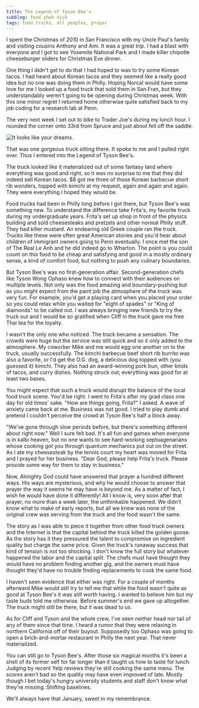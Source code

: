 ```yaml
---
title: The Legend of Tyson Bee's
subblog: food yhwh nick
tags: food trucks, all peoples, prayer
---
```

I spent the Christmas of 2010 in San Francisco with my Uncle Paul's family and visiting cousins Anthony and Ami. It was a great trip. I had a blast with everyone and I got to see Yosemite National Park and I made killer chipotle cheeseburger sliders for Christmas Eve dinner.

One thing I didn't get to do that I had hoped to was to try some Korean tacos. I had heard about Korean tacos and they seemed like a really good idea but no one was doing them in Philly. Hoping Norcal would have some love for me I looked up a food truck that sold them in San Fran, but they understandably weren't going to be opening during Christmas week. With this one minor regret I returned home otherwise quite satisfied back to my job coding for a research lab at Penn.

The very next week I set out to bike to Trader Joe's during my lunch hour. I rounded the corner onto 33rd from Spruce and just about fell off the saddle.

![It looks like your dreams.](/img/tyson-bees.png)

That was one gorgeous truck sitting there. It spoke to me and I pulled right over. Thus I entered into the Legend of Tyson Bee's.

<!-- MORE -->

The truck looked like it materialized out of some fantasy land where everything was good and right, so it was no surprise to me that they did indeed sell Korean tacos. $8 got me three of those Korean barbecue short rib wonders, topped with kimchi at my request, again and again and again. They were everything I hoped they would be.

Food trucks had been in Philly long before I got there, but Tyson Bee's was something new. To understand the difference take Frita's, my favorite truck during my undergraduate years. Frita's set up shop in front of the physics building and sold cheesesteaks and pretzels and other normal Philly stuff. They had killer mustard. An endearing old Greek couple ran the truck. Trucks like these were often great American stories and you'd hear about children of immigrant owners going to Penn eventually. I once met the son of The Real Le Anh and he did indeed go to Wharton. The point is you could count on this food to be cheap and satisfying and good in a mostly ordinary sense, a kind of comfort food, but nothing to push any culinary boundaries.

But Tyson Bee's was no first-generation affair. Second-generation chefs like Tyson Wong Ophaso knew how to connect with their audiences on multiple levels. Not only was the food amazing and boundary-pushing but as you might expect from the paint job the atmosphere of the truck was very fun. For example, you'd get a playing card when you placed your order so you could relax while you waited for "eight of spades" or "King of diamonds" to be called out. I was always bringing new friends to try the truck out and I would be so gratified when Cliff in the truck gave me free Thai tea for the loyalty.

I wasn't the only one who noticed. The truck became a sensation. The crowds were huge but the service was still quick and so it only added to the atmosphere. My coworker Mike and me would egg one another on to the truck, usually successfully. The kimchi barbecue beef short rib burrito was also a favorite, or I'd get the O.G. dog, a delicious dog topped with (you guessed it) kimchi. They also had an award-winning pork bun, other kinds of tacos, and curry dishes. Nothing struck out; everything was good for at least two bases.

You might expect that such a truck would disrupt the balance of the local food truck scene. You'd be right. I went to Frita's after my grad class one day for old times' sake. "How are things going, Frita?" I asked. A wave of anxiety came back at me. Business was not good. I tried to play dumb and pretend I couldn't perceive the crowd at Tyson Bee's half a block away.

"We've gone through slow periods before, but there's something different about right now." Well I sure felt bad. It's all fun and games when everyone is in kalbi heaven, but no one wants to see hard-working septuagenarians whose cooking got you through quantum mechanics put out on the street. As I ate my cheesesteak by the tennis court my heart was moved for Frita and I prayed for her business. "Dear God, please help Frita's truck. Please provide some way for them to stay in business."

Now, Almighty God could have answered that prayer a hundred different ways. His ways are mysterious, and why he would choose to answer that prayer the way it seems he may have is beyond me. As a matter of fact, I wish he would have done it differently! All I know is, very soon after that prayer, no more than a week later, the unthinkable happened. We didn't know what to make of early reports, but all we knew was none of the original crew was serving from the truck and the food wasn't the same.

The story as I was able to piece it together from other food truck owners and the Internet is that the capital behind the truck killed the golden goose. As the story has it they pressured the talent to compromise on ingredient quality but charge the same price. Given the truck's runaway success that kind of tension is not too shocking. I don't know the full story but whatever happened the labor and the capital split. The chefs must have thought they would have no problem finding another gig, and the owners must have thought they'd have no trouble finding replacements to cook the same food.

I haven't seen evidence that either was right. For a couple of months afterward Mike would still try to tell me that while the food wasn't quite as good at Tyson Bee's it was still worth having. I wanted to believe him but my taste buds told me otherwise. Before summer's end we gave up altogether. The truck might still be there, but it was dead to us.

As for Cliff and Tyson and the whole crew, I've seen neither head nor tail of any of them since that time. I heard a rumor that they were relaxing in northern California off of their buyout. Supposedly too Ophaso was going to open a brick-and-mortar restaurant in Philly the next year. That never materialized.

You can still go to Tyson Bee's. After those six magical months it's been a shell of its former self for far longer than it taught us how to taste for lunch. Judging by recent Yelp reviews they're still cooking the same menu. The scores aren't bad so the quality may have even improved of late. Mostly though I bet today's hungry university students and staff don't know what they're missing. Shifting baselines.

We'll always have that January, sweet in my remembrance.

